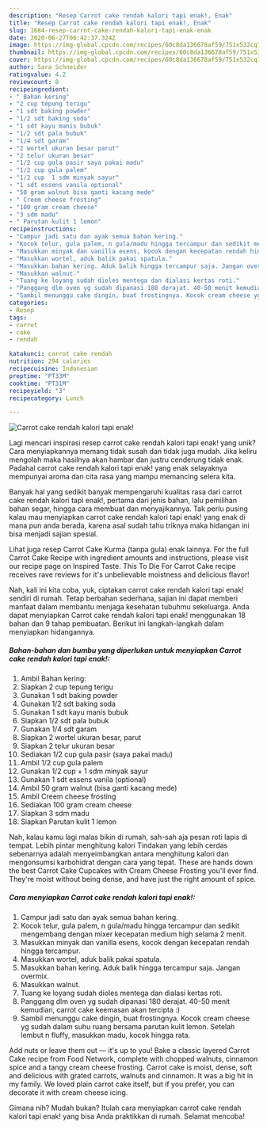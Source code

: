 ```yaml
---
description: "Resep Carrot cake rendah kalori tapi enak!, Enak"
title: "Resep Carrot cake rendah kalori tapi enak!, Enak"
slug: 1684-resep-carrot-cake-rendah-kalori-tapi-enak-enak
date: 2020-06-27T06:42:37.324Z
image: https://img-global.cpcdn.com/recipes/60c8da136678af59/751x532cq70/carrot-cake-rendah-kalori-tapi-enak-foto-resep-utama.jpg
thumbnail: https://img-global.cpcdn.com/recipes/60c8da136678af59/751x532cq70/carrot-cake-rendah-kalori-tapi-enak-foto-resep-utama.jpg
cover: https://img-global.cpcdn.com/recipes/60c8da136678af59/751x532cq70/carrot-cake-rendah-kalori-tapi-enak-foto-resep-utama.jpg
author: Sara Schneider
ratingvalue: 4.2
reviewcount: 8
recipeingredient:
- " Bahan kering"
- "2 cup tepung terigu"
- "1 sdt baking powder"
- "1/2 sdt baking soda"
- "1 sdt kayu manis bubuk"
- "1/2 sdt pala bubuk"
- "1/4 sdt garam"
- "2 wortel ukuran besar parut"
- "2 telur ukuran besar"
- "1/2 cup gula pasir saya pakai madu"
- "1/2 cup gula palem"
- "1/2 cup  1 sdm minyak sayur"
- "1 sdt essens vanila optional"
- "50 gram walnut bisa ganti kacang mede"
- " Creem cheese frosting"
- "100 gram cream cheese"
- "3 sdm madu"
- " Parutan kulit 1 lemon"
recipeinstructions:
- "Campur jadi satu dan ayak semua bahan kering."
- "Kocok telur, gula palem, n gula/madu hingga tercampur dan sedikit mengembang dengan mixer kecepatan medium high selama 2 menit."
- "Masukkan minyak dan vanilla esens, kocok dengan kecepatan rendah hingga tercampur."
- "Masukkan wortel, aduk balik pakai spatula."
- "Masukkan bahan kering. Aduk balik hingga tercampur saja. Jangan overmix."
- "Masukkan walnut."
- "Tuang ke loyang sudah dioles mentega dan dialasi kertas roti."
- "Panggang dlm oven yg sudah dipanasi 180 derajat. 40-50 menit kemudian, carrot cake keemasan akan tercipta :)"
- "Sambil menunggu cake dingin, buat frostingnya. Kocok cream cheese yg sudah dalam suhu ruang bersama parutan kulit lemon. Setelah lembut n fluffy, masukkan madu, kocok hingga rata."
categories:
- Resep
tags:
- carrot
- cake
- rendah

katakunci: carrot cake rendah 
nutrition: 294 calories
recipecuisine: Indonesian
preptime: "PT33M"
cooktime: "PT31M"
recipeyield: "3"
recipecategory: Lunch

---
```



![Carrot cake rendah kalori tapi enak!](https://img-global.cpcdn.com/recipes/60c8da136678af59/751x532cq70/carrot-cake-rendah-kalori-tapi-enak-foto-resep-utama.jpg)

Lagi mencari inspirasi resep carrot cake rendah kalori tapi enak! yang unik? Cara menyiapkannya memang tidak susah dan tidak juga mudah. Jika keliru mengolah maka hasilnya akan hambar dan justru cenderung tidak enak. Padahal carrot cake rendah kalori tapi enak! yang enak selayaknya mempunyai aroma dan cita rasa yang mampu memancing selera kita.

Banyak hal yang sedikit banyak mempengaruhi kualitas rasa dari carrot cake rendah kalori tapi enak!, pertama dari jenis bahan, lalu pemilihan bahan segar, hingga cara membuat dan menyajikannya. Tak perlu pusing kalau mau menyiapkan carrot cake rendah kalori tapi enak! yang enak di mana pun anda berada, karena asal sudah tahu triknya maka hidangan ini bisa menjadi sajian spesial.

Lihat juga resep Carrot Cake Kurma (tanpa gula) enak lainnya. For the full Carrot Cake Recipe with ingredient amounts and instructions, please visit our recipe page on Inspired Taste. This To Die For Carrot Cake recipe receives rave reviews for it&#39;s unbelievable moistness and delicious flavor!


Nah, kali ini kita coba, yuk, ciptakan carrot cake rendah kalori tapi enak! sendiri di rumah. Tetap berbahan sederhana, sajian ini dapat memberi manfaat dalam membantu menjaga kesehatan tubuhmu sekeluarga. Anda dapat menyiapkan Carrot cake rendah kalori tapi enak! menggunakan 18 bahan dan 9 tahap pembuatan. Berikut ini langkah-langkah dalam menyiapkan hidangannya.

<!--inarticleads1-->

##### Bahan-bahan dan bumbu yang diperlukan untuk menyiapkan Carrot cake rendah kalori tapi enak!:

1. Ambil  Bahan kering:
1. Siapkan 2 cup tepung terigu
1. Gunakan 1 sdt baking powder
1. Gunakan 1/2 sdt baking soda
1. Gunakan 1 sdt kayu manis bubuk
1. Siapkan 1/2 sdt pala bubuk
1. Gunakan 1/4 sdt garam
1. Siapkan 2 wortel ukuran besar, parut
1. Siapkan 2 telur ukuran besar
1. Sediakan 1/2 cup gula pasir (saya pakai madu)
1. Ambil 1/2 cup gula palem
1. Gunakan 1/2 cup + 1 sdm minyak sayur
1. Gunakan 1 sdt essens vanila (optional)
1. Ambil 50 gram walnut (bisa ganti kacang mede)
1. Ambil  Creem cheese frosting
1. Sediakan 100 gram cream cheese
1. Siapkan 3 sdm madu
1. Siapkan  Parutan kulit 1 lemon


Nah, kalau kamu lagi malas bikin di rumah, sah-sah aja pesan roti lapis di tempat. Lebih pintar menghitung kalori Tindakan yang lebih cerdas sebenarnya adalah menyeimbangkan antara menghitung kalori dan mengonsumsi karbohidrat dengan cara yang tepat. These are hands down the best Carrot Cake Cupcakes with Cream Cheese Frosting you&#39;ll ever find. They&#39;re moist without being dense, and have just the right amount of spice. 

<!--inarticleads2-->

##### Cara menyiapkan Carrot cake rendah kalori tapi enak!:

1. Campur jadi satu dan ayak semua bahan kering.
1. Kocok telur, gula palem, n gula/madu hingga tercampur dan sedikit mengembang dengan mixer kecepatan medium high selama 2 menit.
1. Masukkan minyak dan vanilla esens, kocok dengan kecepatan rendah hingga tercampur.
1. Masukkan wortel, aduk balik pakai spatula.
1. Masukkan bahan kering. Aduk balik hingga tercampur saja. Jangan overmix.
1. Masukkan walnut.
1. Tuang ke loyang sudah dioles mentega dan dialasi kertas roti.
1. Panggang dlm oven yg sudah dipanasi 180 derajat. 40-50 menit kemudian, carrot cake keemasan akan tercipta :)
1. Sambil menunggu cake dingin, buat frostingnya. Kocok cream cheese yg sudah dalam suhu ruang bersama parutan kulit lemon. Setelah lembut n fluffy, masukkan madu, kocok hingga rata.


Add nuts or leave them out — it&#39;s up to you! Bake a classic layered Carrot Cake recipe from Food Network, complete with chopped walnuts, cinnamon spice and a tangy cream cheese frosting. Carrot cake is moist, dense, soft and delicious with grated carrots, walnuts and cinnamon. It was a big hit in my family. We loved plain carrot cake itself, but if you prefer, you can decorate it with cream cheese icing. 

Gimana nih? Mudah bukan? Itulah cara menyiapkan carrot cake rendah kalori tapi enak! yang bisa Anda praktikkan di rumah. Selamat mencoba!
